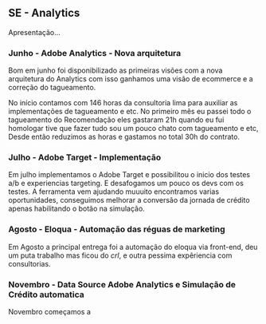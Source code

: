 ## SE - Analytics

Apresentação...

### Junho - Adobe Analytics - Nova arquitetura

Bom em junho foi disponibilizado as primeiras visões com a nova arquitetura do Analytics com isso ganhamos uma visão de ecommerce e a correção do tagueamento.

No início contamos com 146 horas da consultoria lima para auxiliar as implementações de tagueamento e etc. No primeiro mês eu passei todo o tagueamento do Recomendação eles gastaram 21h quando eu fui homologar tive que fazer tudo sou um pouco chato com tagueamento e etc, Desde então reduzimos as horas e gastamos no total 30h do contrato.

### Julho - Adobe Target - Implementação

Em julho implementamos o Adobe Target e possibilitou o inicio dos testes a/b e experiencias targeting. E desafogamos um pouco os devs com os testes. A ferramenta vem ajudando muuuito encontramos varias oportunidades, conseguimos melhorar a conversão da jornada de crédito apenas habilitando o botão na simulação.

### Agosto - Eloqua - Automação das réguas de marketing

Em Agosto a principal entrega foi a automação do eloqua via front-end, deu um puta trabalho mas ficou do *crl*, e outra pessima expêriencia com consultorias.

### Novembro - Data Source Adobe Analytics e Simulação de Crédito automatica

Novembro começamos a 
